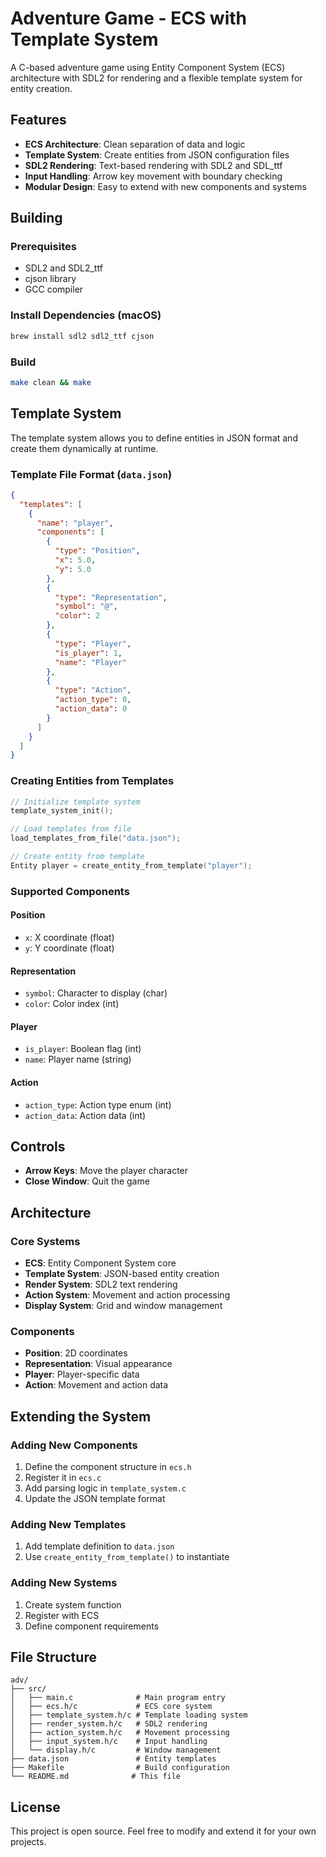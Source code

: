 # Adventure Game - ECS with Template System

A C-based adventure game using Entity Component System (ECS) architecture with SDL2 for rendering and a flexible template system for entity creation.

## Features

- **ECS Architecture**: Clean separation of data and logic
- **Template System**: Create entities from JSON configuration files
- **SDL2 Rendering**: Text-based rendering with SDL2 and SDL_ttf
- **Input Handling**: Arrow key movement with boundary checking
- **Modular Design**: Easy to extend with new components and systems

## Building

### Prerequisites
- SDL2 and SDL2_ttf
- cjson library
- GCC compiler

### Install Dependencies (macOS)
```bash
brew install sdl2 sdl2_ttf cjson
```

### Build
```bash
make clean && make
```

## Template System

The template system allows you to define entities in JSON format and create them dynamically at runtime.

### Template File Format (`data.json`)

```json
{
  "templates": [
    {
      "name": "player",
      "components": [
        {
          "type": "Position",
          "x": 5.0,
          "y": 5.0
        },
        {
          "type": "Representation",
          "symbol": "@",
          "color": 2
        },
        {
          "type": "Player",
          "is_player": 1,
          "name": "Player"
        },
        {
          "type": "Action",
          "action_type": 0,
          "action_data": 0
        }
      ]
    }
  ]
}
```

### Creating Entities from Templates

```c
// Initialize template system
template_system_init();

// Load templates from file
load_templates_from_file("data.json");

// Create entity from template
Entity player = create_entity_from_template("player");
```

### Supported Components

#### Position
- `x`: X coordinate (float)
- `y`: Y coordinate (float)

#### Representation
- `symbol`: Character to display (char)
- `color`: Color index (int)

#### Player
- `is_player`: Boolean flag (int)
- `name`: Player name (string)

#### Action
- `action_type`: Action type enum (int)
- `action_data`: Action data (int)

## Controls

- **Arrow Keys**: Move the player character
- **Close Window**: Quit the game

## Architecture

### Core Systems
- **ECS**: Entity Component System core
- **Template System**: JSON-based entity creation
- **Render System**: SDL2 text rendering
- **Action System**: Movement and action processing
- **Display System**: Grid and window management

### Components
- **Position**: 2D coordinates
- **Representation**: Visual appearance
- **Player**: Player-specific data
- **Action**: Movement and action data

## Extending the System

### Adding New Components
1. Define the component structure in `ecs.h`
2. Register it in `ecs.c`
3. Add parsing logic in `template_system.c`
4. Update the JSON template format

### Adding New Templates
1. Add template definition to `data.json`
2. Use `create_entity_from_template()` to instantiate

### Adding New Systems
1. Create system function
2. Register with ECS
3. Define component requirements

## File Structure

```
adv/
├── src/
│   ├── main.c              # Main program entry
│   ├── ecs.h/c             # ECS core system
│   ├── template_system.h/c # Template loading system
│   ├── render_system.h/c   # SDL2 rendering
│   ├── action_system.h/c   # Movement processing
│   ├── input_system.h/c    # Input handling
│   └── display.h/c         # Window management
├── data.json               # Entity templates
├── Makefile                # Build configuration
└── README.md              # This file
```

## License

This project is open source. Feel free to modify and extend it for your own projects. 